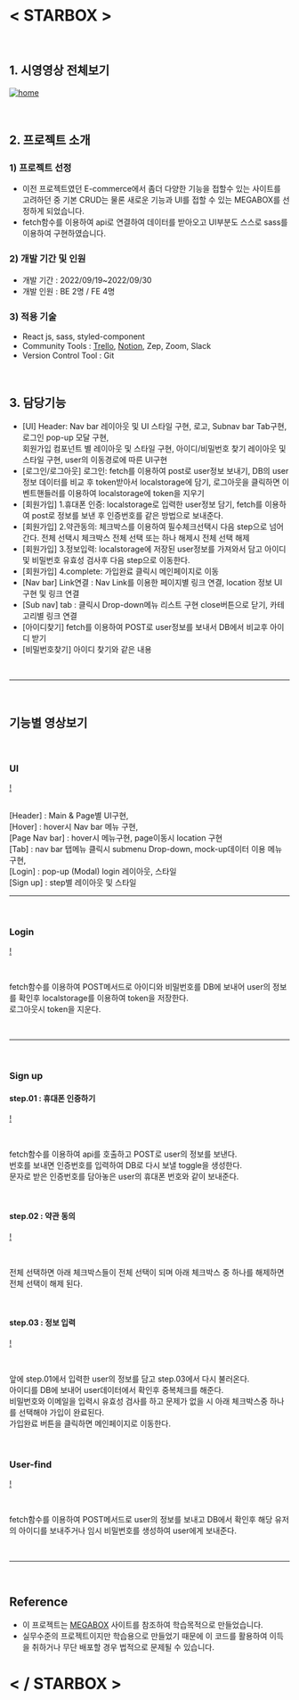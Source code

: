 # < STARBOX >  
<br>

## 1. 시영영상 전체보기

[![home](https://user-images.githubusercontent.com/99234582/196137091-a6c63d61-c91f-4e6d-a4d9-ecd1097736e6.png)](https://youtu.be/WFLoaP3cGkg)

<br>

## 2. 프로젝트 소개

### 1) 프로젝트 선정
- 이전 프로젝트였던 E-commerce에서 좀더 다양한 기능을 접할수 있는 사이트를 고려하던 중 기본 CRUD는 물론 새로운 기능과 UI를 접할 수 있는 MEGABOX를 선정하게 되었습니다.
- fetch함수를 이용하여 api로 연결하여 데이터를 받아오고 UI부분도 스스로 sass를 이용하여 구현하였습니다.

### 2) 개발 기간 및 인원

- 개발 기간 : 2022/09/19~2022/09/30
- 개발 인원 : BE 2명 / FE 4명

### 3) 적용 기술

- React js, sass, styled-component
- Community Tools : [Trello](https://trello.com/b/vHTBevR2/project-management), [Notion](https://www.notion.so/wecode/2nd-Project-04bc92fc5d2b4c53bd065749118f826f?p=c09094a986d44c4b9ab702b4bd1b3fd6&pm=c), Zep, Zoom, Slack
- Version Control Tool : Git

<br>


## 3. 담당기능

- [UI] Header: Nav bar 레이아웃 및 UI 스타일 구현, 로고, Subnav bar Tab구현, 로그인 pop-up 모달 구현, 
</br> 회원가입 컴포넌트 별 레이아웃 및 스타일 구현, 아이디/비밀번호 찾기 레이아웃 및 스타일 구현, user의 이동경로에 따른 UI구현
- [로그인/로그아웃] 로그인: fetch를 이용하여 post로 user정보 보내기, DB의 user 정보 데이터를 비교 후 token받아서 localstorage에 담기,
로그아웃을 클릭하면 이벤트핸들러를 이용하여 localstorage에 token을 지우기
- [회원가입] 1.휴대폰 인증: localstorage로 입력한 user정보 담기, fetch를 이용하여 post로 정보를 보낸 후 인증번호를 같은 방법으로 보내준다.
- [회원가입] 2.약관동의: 체크박스를 이용하여 필수체크선택시 다음 step으로 넘어간다. 전체 선택시 체크박스 전체 선택 또는 하나 해제시 전체 선택 해제
- [회원가입] 3.정보입력: localstorage에 저장된 user정보를 가져와서 담고 아이디 및 비밀번호 유효성 검사후 다음 step으로 이동한다.
- [회원가입] 4.complete: 가입완료 클릭시 메인페이지로 이동
- [Nav bar] Link연결 : Nav Link를 이용한 페이지별 링크 연결, location 정보 UI 구현 및 링크 연결
- [Sub nav] tab : 클릭시 Drop-down메뉴 리스트 구현 close버튼으로 닫기, 카테고리별 링크 연결
- [아이디찾기] fetch를 이용하여 POST로 user정보를 보내서 DB에서 비교후 아이디 받기
- [비밀번호찾기] 아이디 찾기와 같은 내용

<br>
<hr>
<br>

## 기능별 영상보기

<br>

### UI

[!](https://user-images.githubusercontent.com/99234582/196128440-a0b60075-3c1b-4b56-a224-b5e4274c9fd0.mp4)

<br>
[Header] : Main & Page별 UI구현, <br>
[Hover] : hover시 Nav bar 메뉴 구현, <br>
[Page Nav bar] : hover시 메뉴구현, page이동시 location 구현 <br>
[Tab] : nav bar 탭메뉴 클릭시 submenu Drop-down, mock-up데이터 이용 메뉴 구현, <br>
[Login] : pop-up (Modal) login 레이아웃, 스타일 <br>
[Sign up] : step별 레이아웃 및 스타일 

<br>
<hr>
<br>


### Login



[!](https://user-images.githubusercontent.com/99234582/196129020-3036c6bf-9272-4f70-beee-6fde11cc0b1c.mp4)

<br>

fetch함수를 이용하여 POST메서드로 아이디와 비밀번호를 DB에 보내어 user의 정보를 확인후 localstorage를 이용하여 token을 저장한다. <br>
로그아웃시 token을 지운다.

<br>
<hr>
<br>

### Sign up

#### step.01 : 휴대폰 인증하기


[!](https://user-images.githubusercontent.com/99234582/196132040-c2019575-20fd-40c3-a423-99737cb4cb95.mp4)

<br>

fetch함수를 이용하여 api를 호출하고 POST로 user의 정보를 보낸다. <br>
번호를 보내면 인증번호를 입력하여 DB로 다시 보낼 toggle을 생성한다. <br>
문자로 받은 인증번호를 담아놓은 user의 휴대폰 번호와 같이 보내준다. <br>

<br>

#### step.02 : 약관 동의

[!](https://user-images.githubusercontent.com/99234582/196134181-fc848814-cc87-4dfb-8c40-c3bab8f11fad.mp4)

<br>

전체 선택하면 아래 체크박스들이 전체 선택이 되며 아래 체크박스 중 하나를 해제하면 전체 선택이 해제 된다.

<br>

#### step.03 : 정보 입력

[!](https://user-images.githubusercontent.com/99234582/196135319-8d243855-88f8-4304-98de-a4ff29592f6b.mp4)

<br>

앞에 step.01에서 입력한 user의 정보를 담고 step.03에서 다시 불러온다. <br>
아이디를 DB에 보내어 user데이터에서 확인후 중복체크를 해준다. <br>
비밀번호와 이메일을 입력시 유효성 검사를 하고 문제가 없을 시 아래 체크박스중 하나를 선택해야 가입이 완료된다. <br>
가입완료 버튼을 클릭하면 메인페이지로 이동한다. <br>

<br>

### User-find 

[!](https://user-images.githubusercontent.com/99234582/196136005-61c8834b-b045-4915-8bad-77875ba85255.mp4)

<br>

fetch함수를 이용하여 POST메서드로 user의 정보를 보내고 DB에서 확인후 해당 유저의 아이디를 보내주거나 임시 비밀번호를 생성하여 user에게 보내준다.

<br>
<hr>
<br>

## Reference

- 이 프로젝트는 [MEGABOX](https://www.megabox.co.kr/) 사이트를 참조하여 학습목적으로 만들었습니다.
- 실무수준의 프로젝트이지만 학습용으로 만들었기 때문에 이 코드를 활용하여 이득을 취하거나 무단 배포할 경우 법적으로 문제될 수 있습니다.


# < / STARBOX >
